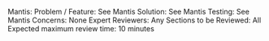 Mantis: <Enter link to Mantis>
Problem / Feature: See Mantis
Solution: See Mantis
Testing: See Mantis
Concerns: None
Expert Reviewers: Any
Sections to be Reviewed: All
Expected maximum review time: 10 minutes

